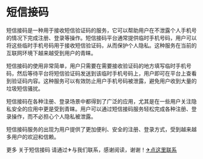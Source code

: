 # 短信接码

短信接码是一种用于接收短信验证码的服务，它可以帮助用户在不泄露个人手机号的情况下完成注册、登录等操作。短信接码平台通常提供临时手机号码，用户可以将这些临时手机号码用于接收短信验证码，从而保护个人隐私。这种服务在当前的互联网环境下越来越受到用户的青睐。

短信接码的使用非常简单，用户只需要在需要接收验证码的地方填写临时手机号码，然后等待平台将短信验证码发送到该临时手机号码上，用户即可在平台上查看到验证码内容。这种服务可以有效防止用户手机号码被泄露，避免用户收到大量的垃圾短信骚扰。

短信接码在各种注册、登录场景中都得到了广泛的应用，尤其是在一些用户关注隐私安全的应用中更是受到青睐。用户可以通过短信接码服务轻松完成各种注册、登录操作，而不必担心个人隐私被泄露。

短信接码服务的出现为用户提供了更加便利、安全的注册、登录方式，受到越来越多用户的欢迎和信赖。

更多 关于短信接码 请通过✈与我们联系，感谢阅读，谢谢！[✈点这里联系](https://abc.k02.cc)